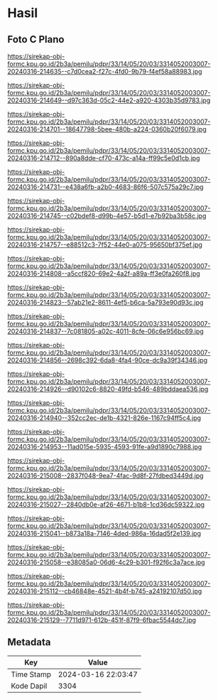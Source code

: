 # Hasil

## Foto C Plano

https://sirekap-obj-formc.kpu.go.id/2b3a/pemilu/pdpr/33/14/05/20/03/3314052003007-20240316-214635--c7d0cea2-f27c-4fd0-9b79-f4ef58a88983.jpg

https://sirekap-obj-formc.kpu.go.id/2b3a/pemilu/pdpr/33/14/05/20/03/3314052003007-20240316-214649--d97c363d-05c2-44e2-a920-4303b35d9783.jpg

https://sirekap-obj-formc.kpu.go.id/2b3a/pemilu/pdpr/33/14/05/20/03/3314052003007-20240316-214701--18647798-5bee-480b-a224-0360b20f6079.jpg

https://sirekap-obj-formc.kpu.go.id/2b3a/pemilu/pdpr/33/14/05/20/03/3314052003007-20240316-214712--890a8dde-cf70-473c-a14a-ff99c5e0d1cb.jpg

https://sirekap-obj-formc.kpu.go.id/2b3a/pemilu/pdpr/33/14/05/20/03/3314052003007-20240316-214731--e438a6fb-a2b0-4683-86f6-507c575a29c7.jpg

https://sirekap-obj-formc.kpu.go.id/2b3a/pemilu/pdpr/33/14/05/20/03/3314052003007-20240316-214745--c02bdef8-d99b-4e57-b5d1-e7b92ba3b58c.jpg

https://sirekap-obj-formc.kpu.go.id/2b3a/pemilu/pdpr/33/14/05/20/03/3314052003007-20240316-214757--e88512c3-7f52-44e0-a075-95650bf375ef.jpg

https://sirekap-obj-formc.kpu.go.id/2b3a/pemilu/pdpr/33/14/05/20/03/3314052003007-20240316-214808--a5ccf820-69e2-4a2f-a89a-ff3e0fa260f8.jpg

https://sirekap-obj-formc.kpu.go.id/2b3a/pemilu/pdpr/33/14/05/20/03/3314052003007-20240316-214823--57ab21e2-8611-4ef5-b6ca-5a793e90d93c.jpg

https://sirekap-obj-formc.kpu.go.id/2b3a/pemilu/pdpr/33/14/05/20/03/3314052003007-20240316-214837--7c081805-a02c-4011-8cfe-06c6e956bc69.jpg

https://sirekap-obj-formc.kpu.go.id/2b3a/pemilu/pdpr/33/14/05/20/03/3314052003007-20240316-214856--2698c392-6da8-4fa4-90ce-dc9a39f34346.jpg

https://sirekap-obj-formc.kpu.go.id/2b3a/pemilu/pdpr/33/14/05/20/03/3314052003007-20240316-214926--d90102c6-8820-49fd-b546-489bddaea536.jpg

https://sirekap-obj-formc.kpu.go.id/2b3a/pemilu/pdpr/33/14/05/20/03/3314052003007-20240316-214940--352cc2ec-de1b-4321-826e-1167c94ff5c4.jpg

https://sirekap-obj-formc.kpu.go.id/2b3a/pemilu/pdpr/33/14/05/20/03/3314052003007-20240316-214953--11ad015e-5935-4593-91fe-a9d1890c7988.jpg

https://sirekap-obj-formc.kpu.go.id/2b3a/pemilu/pdpr/33/14/05/20/03/3314052003007-20240316-215008--2837f048-9ea7-4fac-9d8f-27fdbed3449d.jpg

https://sirekap-obj-formc.kpu.go.id/2b3a/pemilu/pdpr/33/14/05/20/03/3314052003007-20240316-215027--2840db0e-af26-4671-b1b8-1cd36dc59322.jpg

https://sirekap-obj-formc.kpu.go.id/2b3a/pemilu/pdpr/33/14/05/20/03/3314052003007-20240316-215041--b873a18a-7146-4ded-986a-16dad5f2e139.jpg

https://sirekap-obj-formc.kpu.go.id/2b3a/pemilu/pdpr/33/14/05/20/03/3314052003007-20240316-215058--e38085a0-06d6-4c29-b301-f92f6c3a7ace.jpg

https://sirekap-obj-formc.kpu.go.id/2b3a/pemilu/pdpr/33/14/05/20/03/3314052003007-20240316-215112--cb46848e-4521-4b4f-b745-a24192107d50.jpg

https://sirekap-obj-formc.kpu.go.id/2b3a/pemilu/pdpr/33/14/05/20/03/3314052003007-20240316-215129--7711d971-612b-451f-87f9-6fbac5544dc7.jpg


## Metadata

| Key        | Value               |
| ---------- | ------------------- |
| Time Stamp | 2024-03-16 22:03:47 |
| Kode Dapil | 3304                |



